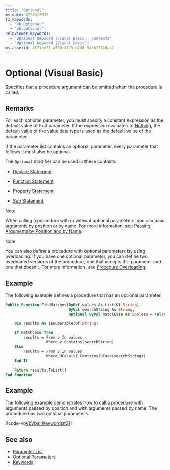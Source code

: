 ```yaml
---
title: "Optional"
ms.date: 07/20/2015
f1_keywords:
  - "vb.Optional"
  - "vb.optional"
helpviewer_keywords:
  - "Optional keyword [Visual Basic], contexts"
  - "Optional keyword [Visual Basic]"
ms.assetid: 4571ce88-a539-4115-b230-54eb277c6aa7
---
```

# Optional (Visual Basic)

Specifies that a procedure argument can be omitted when the procedure is called.

## Remarks

For each optional parameter, you must specify a constant expression as the default value of that parameter. If the expression evaluates to [Nothing](../nothing.md), the default value of the value data type is used as the default value of the parameter.

If the parameter list contains an optional parameter, every parameter that follows it must also be optional.

The `Optional` modifier can be used in these contexts:

- [Declare Statement](../statements/declare-statement.md)

- [Function Statement](../statements/function-statement.md)

- [Property Statement](../statements/property-statement.md)

- [Sub Statement](../statements/sub-statement.md)

> [!NOTE]
> When calling a procedure with or without optional parameters, you can pass arguments by position or by name. For more information, see [Passing Arguments by Position and by Name](../../programming-guide/language-features/procedures/passing-arguments-by-position-and-by-name.md).

> [!NOTE]
> You can also define a procedure with optional parameters by using overloading. If you have one optional parameter, you can define two overloaded versions of the procedure, one that accepts the parameter and one that doesn’t. For more information, see [Procedure Overloading](../../programming-guide/language-features/procedures/procedure-overloading.md).

## Example

The following example defines a procedure that has an optional parameter.

```vb
Public Function FindMatches(ByRef values As List(Of String),
                            ByVal searchString As String,
                            Optional ByVal matchCase As Boolean = False) As List(Of String)

    Dim results As IEnumerable(Of String)

    If matchCase Then
        results = From v In values
                  Where v.Contains(searchString)
    Else
        results = From v In values
                  Where UCase(v).Contains(UCase(searchString))
    End If

    Return results.ToList()
End Function
```

## Example

The following example demonstrates how to call a procedure with arguments passed by position and with arguments passed by name. The procedure has two optional parameters.

[!code-vb[VbVbalrKeywords#21](~/samples/snippets/visualbasic/VS_Snippets_VBCSharp/VbVbalrKeywords/VB/class8.vb#21)]

## See also

- [Parameter List](../statements/parameter-list.md)
- [Optional Parameters](../../programming-guide/language-features/procedures/optional-parameters.md)
- [Keywords](../keywords/index.md)
